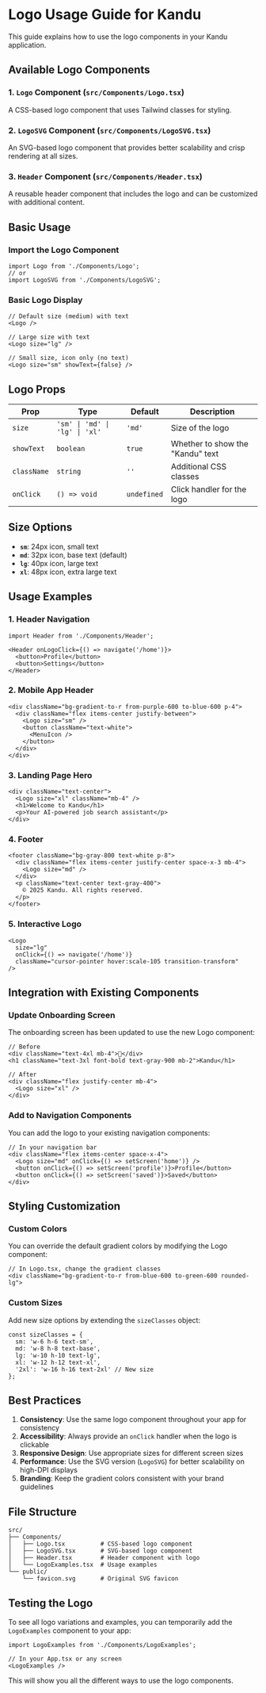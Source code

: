 # Logo Usage Guide for Kandu

This guide explains how to use the logo components in your Kandu application.

## Available Logo Components

### 1. `Logo` Component (`src/Components/Logo.tsx`)
A CSS-based logo component that uses Tailwind classes for styling.

### 2. `LogoSVG` Component (`src/Components/LogoSVG.tsx`)
An SVG-based logo component that provides better scalability and crisp rendering at all sizes.

### 3. `Header` Component (`src/Components/Header.tsx`)
A reusable header component that includes the logo and can be customized with additional content.

## Basic Usage

### Import the Logo Component
```tsx
import Logo from './Components/Logo';
// or
import LogoSVG from './Components/LogoSVG';
```

### Basic Logo Display
```tsx
// Default size (medium) with text
<Logo />

// Large size with text
<Logo size="lg" />

// Small size, icon only (no text)
<Logo size="sm" showText={false} />
```

## Logo Props

| Prop | Type | Default | Description |
|------|------|---------|-------------|
| `size` | `'sm' \| 'md' \| 'lg' \| 'xl'` | `'md'` | Size of the logo |
| `showText` | `boolean` | `true` | Whether to show the "Kandu" text |
| `className` | `string` | `''` | Additional CSS classes |
| `onClick` | `() => void` | `undefined` | Click handler for the logo |

## Size Options

- **`sm`**: 24px icon, small text
- **`md`**: 32px icon, base text (default)
- **`lg`**: 40px icon, large text
- **`xl`**: 48px icon, extra large text

## Usage Examples

### 1. Header Navigation
```tsx
import Header from './Components/Header';

<Header onLogoClick={() => navigate('/home')}>
  <button>Profile</button>
  <button>Settings</button>
</Header>
```

### 2. Mobile App Header
```tsx
<div className="bg-gradient-to-r from-purple-600 to-blue-600 p-4">
  <div className="flex items-center justify-between">
    <Logo size="sm" />
    <button className="text-white">
      <MenuIcon />
    </button>
  </div>
</div>
```

### 3. Landing Page Hero
```tsx
<div className="text-center">
  <Logo size="xl" className="mb-4" />
  <h1>Welcome to Kandu</h1>
  <p>Your AI-powered job search assistant</p>
</div>
```

### 4. Footer
```tsx
<footer className="bg-gray-800 text-white p-8">
  <div className="flex items-center justify-center space-x-3 mb-4">
    <Logo size="md" />
  </div>
  <p className="text-center text-gray-400">
    © 2025 Kandu. All rights reserved.
  </p>
</footer>
```

### 5. Interactive Logo
```tsx
<Logo 
  size="lg" 
  onClick={() => navigate('/home')}
  className="cursor-pointer hover:scale-105 transition-transform"
/>
```

## Integration with Existing Components

### Update Onboarding Screen
The onboarding screen has been updated to use the new Logo component:

```tsx
// Before
<div className="text-4xl mb-4">🚀</div>
<h1 className="text-3xl font-bold text-gray-900 mb-2">Kandu</h1>

// After
<div className="flex justify-center mb-4">
  <Logo size="xl" />
</div>
```

### Add to Navigation Components
You can add the logo to your existing navigation components:

```tsx
// In your navigation bar
<div className="flex items-center space-x-4">
  <Logo size="md" onClick={() => setScreen('home')} />
  <button onClick={() => setScreen('profile')}>Profile</button>
  <button onClick={() => setScreen('saved')}>Saved</button>
</div>
```

## Styling Customization

### Custom Colors
You can override the default gradient colors by modifying the Logo component:

```tsx
// In Logo.tsx, change the gradient classes
<div className="bg-gradient-to-r from-blue-600 to-green-600 rounded-lg">
```

### Custom Sizes
Add new size options by extending the `sizeClasses` object:

```tsx
const sizeClasses = {
  sm: 'w-6 h-6 text-sm',
  md: 'w-8 h-8 text-base',
  lg: 'w-10 h-10 text-lg',
  xl: 'w-12 h-12 text-xl',
  '2xl': 'w-16 h-16 text-2xl' // New size
};
```

## Best Practices

1. **Consistency**: Use the same logo component throughout your app for consistency
2. **Accessibility**: Always provide an `onClick` handler when the logo is clickable
3. **Responsive Design**: Use appropriate sizes for different screen sizes
4. **Performance**: Use the SVG version (`LogoSVG`) for better scalability on high-DPI displays
5. **Branding**: Keep the gradient colors consistent with your brand guidelines

## File Structure

```
src/
├── Components/
│   ├── Logo.tsx          # CSS-based logo component
│   ├── LogoSVG.tsx       # SVG-based logo component
│   ├── Header.tsx        # Header component with logo
│   └── LogoExamples.tsx  # Usage examples
└── public/
    └── favicon.svg       # Original SVG favicon
```

## Testing the Logo

To see all logo variations and examples, you can temporarily add the `LogoExamples` component to your app:

```tsx
import LogoExamples from './Components/LogoExamples';

// In your App.tsx or any screen
<LogoExamples />
```

This will show you all the different ways to use the logo components.




